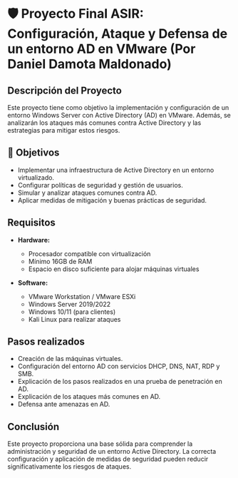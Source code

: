 # 🛡️ Proyecto Final ASIR: Configuración, Ataque y Defensa de un entorno AD en VMware (Por Daniel Damota Maldonado)

## Descripción del Proyecto
Este proyecto tiene como objetivo la implementación y configuración de un entorno Windows Server con Active Directory (AD) en VMware. Además, se analizarán los ataques más comunes contra Active Directory y las estrategias para mitigar estos riesgos.

## 🎯 Objetivos
- Implementar una infraestructura de Active Directory en un entorno virtualizado.
- Configurar políticas de seguridad y gestión de usuarios.
- Simular y analizar ataques comunes contra AD.
- Aplicar medidas de mitigación y buenas prácticas de seguridad.

## Requisitos
- **Hardware:**
  - Procesador compatible con virtualización
  - Mínimo 16GB de RAM
  - Espacio en disco suficiente para alojar máquinas virtuales

- **Software:**
  - VMware Workstation / VMware ESXi
  - Windows Server 2019/2022
  - Windows 10/11 (para clientes)
  - Kali Linux para realizar ataques

## Pasos realizados
  - Creación de las máquinas virtuales.
  - Configuración del entorno AD con servicios DHCP, DNS, NAT, RDP y SMB.
  - Explicación de los pasos realizados en una prueba de penetración en AD.
  - Explicación de los ataques más comunes en AD.
  - Defensa ante amenazas en AD.

## Conclusión
Este proyecto proporciona una base sólida para comprender la administración y seguridad de un entorno Active Directory. La correcta configuración y aplicación de medidas de seguridad pueden reducir significativamente los riesgos de ataques.
